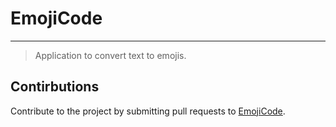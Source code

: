 # EmojiCode
---
> Application to convert text to emojis.

## Contirbutions
Contribute to the project by submitting pull requests to [EmojiCode](https://github.com/Ashrit-Yarava/EmojiCode).